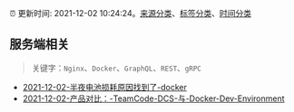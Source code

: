 :alarm_clock: 更新时间: 2021-12-02 10:24:24。[来源分类](../README.md)、[标签分类](../TAGS.md)、[时间分类](../TIMELINE.md)

## 服务端相关


> 关键字：`Nginx`、`Docker`、`GraphQL`、`REST`、`gRPC`



- [2021-12-02-半夜电池损耗原因找到了-docker](https://www.v2ex.com/t/819613) 
- [2021-12-02-产品对比：-TeamCode-DCS-与-Docker-Dev-Environment](https://www.v2ex.com/t/819587) 